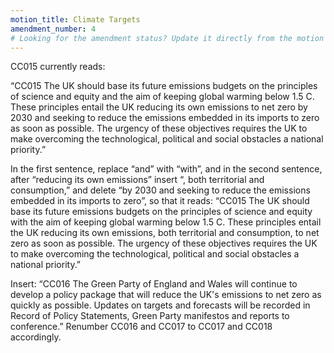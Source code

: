 ```yaml
---
motion_title: Climate Targets
amendment_number: 4
# Looking for the amendment status? Update it directly from the motion page!
---
```

CC015 currently reads:

“CC015 The UK should base its future emissions budgets on the principles of science and equity and the aim of keeping global warming below 1.5 C. These principles entail the UK reducing its own emissions to net zero by 2030 and seeking to reduce the emissions embedded in its imports to zero as soon as possible.
The urgency of these objectives requires the UK to make overcoming the technological, political and social obstacles a national priority.”

In the first sentence, replace “and” with “with”, and in the second sentence, after “reducing its own emissions” insert “, both territorial and consumption,” and delete “by 2030 and seeking to reduce the emissions embedded in its imports to zero”, so that it reads:
“CC015 The UK should base its future emissions budgets on the principles of science and equity with the aim of keeping global warming below 1.5 C. These principles entail the UK reducing its own emissions, both territorial and consumption, to net zero as soon as possible. The urgency of these objectives requires the UK to make overcoming the technological, political and social obstacles a national priority.”

Insert:
“CC016 The Green Party of England and Wales will continue to develop a policy package that will reduce the UK's emissions to net zero as quickly as possible. Updates on targets and forecasts will be recorded in Record of Policy Statements, Green Party manifestos and reports to conference.”
Renumber CC016 and CC017 to CC017 and CC018 accordingly.
